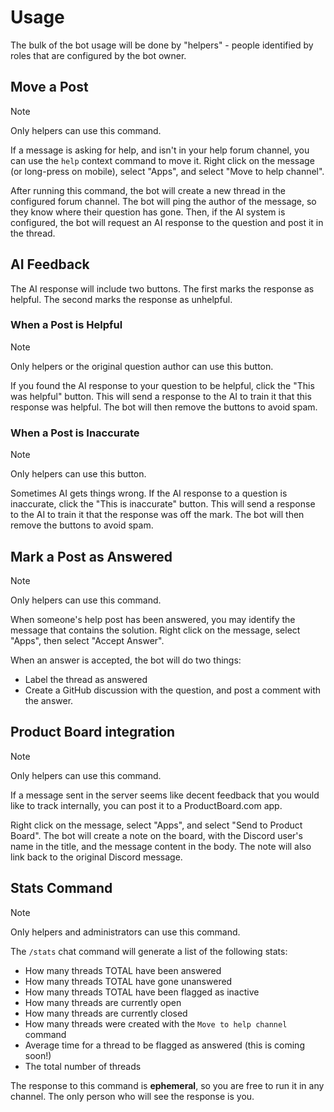 # Usage

The bulk of the bot usage will be done by "helpers" - people identified by roles that are configured by the bot owner.

## Move a Post

> [!NOTE]
> Only helpers can use this command.

If a message is asking for help, and isn't in your help forum channel, you can use the `help` context command to move it. Right click on the message (or long-press on mobile), select "Apps", and select "Move to help channel".

After running this command, the bot will create a new thread in the configured forum channel. The bot will ping the author of the message, so they know where their question has gone. Then, if the AI system is configured, the bot will request an AI response to the question and post it in the thread.

## AI Feedback

The AI response will include two buttons. The first marks the response as helpful. The second marks the response as unhelpful.

### When a Post is Helpful

> [!NOTE]
> Only helpers or the original question author can use this button.

If you found the AI response to your question to be helpful, click the "This was helpful" button. This will send a response to the AI to train it that this response was helpful. The bot will then remove the buttons to avoid spam.

### When a Post is Inaccurate

> [!NOTE]
> Only helpers can use this button.

Sometimes AI gets things wrong. If the AI response to a question is inaccurate, click the "This is inaccurate" button. This will send a response to the AI to train it that the response was off the mark. The bot will then remove the buttons to avoid spam.

## Mark a Post as Answered

> [!NOTE]
> Only helpers can use this command.

When someone's help post has been answered, you may identify the message that contains the solution. Right click on the message, select "Apps", then select "Accept Answer".

When an answer is accepted, the bot will do two things:

- Label the thread as answered
- Create a GitHub discussion with the question, and post a comment with the answer.

## Product Board integration

> [!NOTE]
> Only helpers can use this command.

If a message sent in the server seems like decent feedback that you would like to track internally, you can post it to a ProductBoard.com app.

Right click on the message, select "Apps", and select "Send to Product Board". The bot will create a note on the board, with the Discord user's name in the title, and the message content in the body. The note will also link back to the original Discord message.

## Stats Command

> [!NOTE]
> Only helpers and administrators can use this command.

The `/stats` chat command will generate a list of the following stats:

- How many threads TOTAL have been answered
- How many threads TOTAL have gone unanswered
- How many threads TOTAL have been flagged as inactive
- How many threads are currently open
- How many threads are currently closed
- How many threads were created with the `Move to help channel` command
- Average time for a thread to be flagged as answered (this is coming soon!)
- The total number of threads

The response to this command is **ephemeral**, so you are free to run it in any channel. The only person who will see the response is you.
